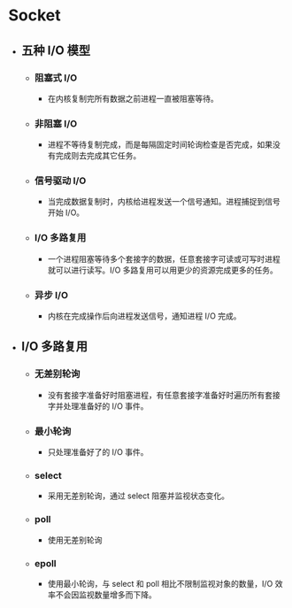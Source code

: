 # Socket
- ## 五种 I/O 模型
  - ### 阻塞式 I/O
    - 在内核复制完所有数据之前进程一直被阻塞等待。
  - ### 非阻塞 I/O
    - 进程不等待复制完成，而是每隔固定时间轮询检查是否完成，如果没有完成则去完成其它任务。
  - ### 信号驱动 I/O
    - 当完成数据复制时，内核给进程发送一个信号通知。进程捕捉到信号开始 I/O。
  - ### I/O 多路复用
    - 一个进程阻塞等待多个套接字的数据，任意套接字可读或可写时进程就可以进行读写。I/O 多路复用可以用更少的资源完成更多的任务。
  - ### 异步 I/O
    - 内核在完成操作后向进程发送信号，通知进程 I/O 完成。
- ## I/O 多路复用
  - ### 无差别轮询
    - 没有套接字准备好时阻塞进程，有任意套接字准备好时遍历所有套接字并处理准备好的 I/O 事件。
  - ### 最小轮询
    - 只处理准备好了的 I/O 事件。
  - ### select
    - 采用无差别轮询，通过 select 阻塞并监视状态变化。
  - ### poll
    - 使用无差别轮询
  - ### epoll
    - 使用最小轮询，与 select 和 poll 相比不限制监视对象的数量，I/O 效率不会因监视数量增多而下降。